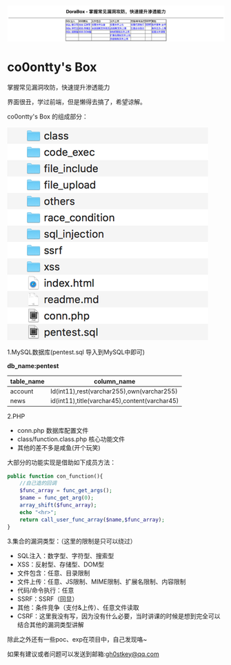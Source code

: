 
![dorabox](./img/dorabox.png)

# co0ontty's Box 

掌握常见漏洞攻防，快速提升渗透能力

界面很丑，学过前端，但是懒得去搞了，希望谅解。

co0ontty's Box 的组成部分：

![dorabox](./img/0.png)

1.MySQL数据库(pentest.sql 导入到MySQL中即可)

**db_name:pentest**

| table_name | column_name                              |
| ---------- | ---------------------------------------- |
| account    | Id(int11),rest(varchar255),own(varchar255) |
| news       | id(int11),title(varchar45),content(varchar45) |

2.PHP

- conn.php 数据库配置文件
- class/function.class.php 核心功能文件
- 其他的差不多是咸鱼(开个玩笑)

大部分的功能实现是借助如下成员方法：

```php
public function con_function(){
	//自己造的回调
	$func_array = func_get_args();
	$name = func_get_arg(0);
	array_shift($func_array);
	echo "<hr>";
	return call_user_func_array($name,$func_array);
}
```



3.集合的漏洞类型：（这里的限制是只可以绕过）

- SQL注入：数字型、字符型、搜索型
- XSS：反射型、存储型、DOM型
- 文件包含：任意、目录限制
- 文件上传：任意、JS限制、MIME限制、扩展名限制、内容限制
- 代码/命令执行：任意
- SSRF：SSRF（回显）
- 其他：条件竞争（支付&上传）、任意文件读取
- CSRF：这里我没有写，因为没有什么必要，当时讲课的时候是想到完全可以结合其他的漏洞类型讲解

除此之外还有一些poc、exp在项目中，自己发现咯~

如果有建议或者问题可以发送到邮箱:gh0stkey@qq.com